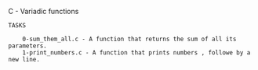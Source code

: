 C - Variadic functions

	TASKS

		0-sum_them_all.c - A function that returns the sum of all its parameters.
		1-print_numbers.c - A function that prints numbers , followe by a new line.
